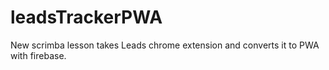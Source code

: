 # leadsTrackerPWA
New scrimba lesson takes Leads chrome extension and converts it to PWA with firebase.
